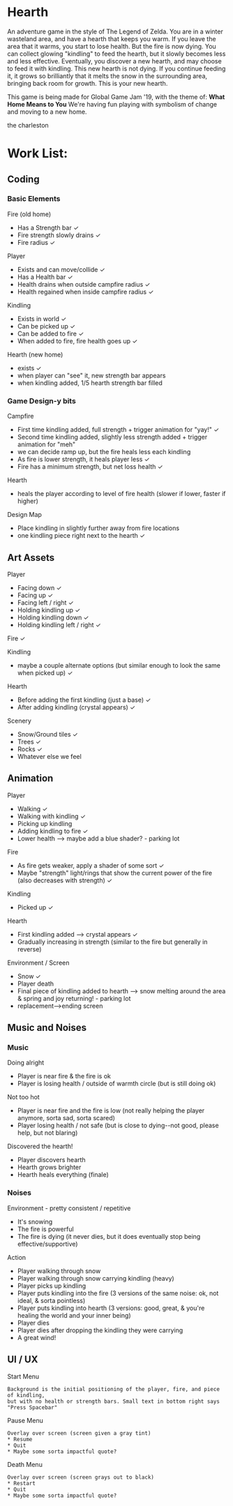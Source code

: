 # Hearth
An adventure game in the style of The Legend of Zelda. You are in a winter wasteland area, and have a hearth that keeps you warm. If you leave the area that it warms, you start to lose health. But the fire is now dying. You can collect glowing "kindling" to feed the hearth, but it slowly becomes less and less effective. Eventually, you discover a new hearth, and may choose to feed it with kindling. This new hearth is not dying. If you continue feeding it, it grows so brilliantly that it melts the snow in the surrounding area, bringing back room for growth. This is your new hearth.

This game is being made for Global Game Jam '19, with the theme of: **What Home Means to You**
We're having fun playing with symbolism of change and moving to a new home.

the charleston

# Work List:

## Coding

### Basic Elements
Fire (old home)
* Has a Strength bar ✓
* Fire strength slowly drains ✓
* Fire radius ✓

Player
* Exists and can move/collide ✓
* Has a Health bar ✓
* Health drains when outside campfire radius ✓
* Health regained when inside campfire radius ✓

Kindling
* Exists in world ✓
* Can be picked up ✓
* Can be added to fire ✓
* When added to fire, fire health goes up ✓

Hearth (new home)
* exists ✓
* when player can "see" it, new strength bar appears 
* when kindling added, 1/5 hearth strength bar filled


### Game Design-y bits
Campfire
* First time kindling added, full strength + trigger animation for "yay!" ✓
* Second time kindling added, slightly less strength added + trigger animation for "meh"
* we can decide ramp up, but the fire heals less each kindling
* As fire is lower strength, it heals player less ✓
* Fire has a minimum strength, but net loss health ✓

Hearth
* heals the player according to level of fire health (slower if lower, faster if higher) 

Design Map
* Place kindling in slightly further away from fire locations
* one kindling piece right next to the hearth ✓

## Art Assets
Player
* Facing down ✓
* Facing up ✓
* Facing left / right ✓
* Holding kindling up ✓
* Holding kindling down ✓
* Holding kindling left / right ✓

Fire ✓

Kindling
* maybe a couple alternate options (but similar enough to look the same when picked up) ✓

Hearth
* Before adding the first kindling (just a base) ✓
* After adding kindling (crystal appears) ✓

Scenery
* Snow/Ground tiles ✓
* Trees ✓
* Rocks ✓
* Whatever else we feel

## Animation
Player
* Walking ✓
* Walking with kindling ✓
* Picking up kindling 
* Adding kindling to fire ✓
* Lower health --> maybe add a blue shader? - parking lot

Fire
* As fire gets weaker, apply a shader of some sort ✓
* Maybe "strength" light/rings that show the current power of the fire (also decreases with strength) ✓

Kindling
* Picked up ✓

Hearth
* First kindling added --> crystal appears ✓
* Gradually increasing in strength (similar to the fire but generally in reverse)

Environment / Screen
* Snow ✓
* Player death
* Final piece of kindling added to hearth --> snow melting around the area & spring and joy returning! - parking lot
* replacement-->ending screen

## Music and Noises
### Music
Doing alright
* Player is near fire & the fire is ok
* Player is losing health / outside of warmth circle (but is still doing ok)

Not too hot
* Player is near fire and the fire is low (not really helping the player anymore, sorta sad, sorta scared)
* Player losing health / not safe (but is close to dying--not good, please help, but not blaring)

Discovered the hearth!
* Player discovers hearth
* Hearth grows brighter
* Hearth heals everything (finale)

### Noises
Environment - pretty consistent / repetitive
* It's snowing
* The fire is powerful
* The fire is dying (it never dies, but it does eventually stop being effective/supportive)

Action
* Player walking through snow
* Player walking through snow carrying kindling (heavy)
* Player picks up kindling
* Player puts kindling into the fire (3 versions of the same noise: ok, not ideal, & sorta pointless)
* Player puts kindling into hearth (3 versions: good, great, & you're healing the world and your inner being)
* Player dies
* Player dies after dropping the kindling they were carrying
* A great wind!

## UI / UX
Start Menu
```
Background is the initial positioning of the player, fire, and piece of kindling, 
but with no health or strength bars. Small text in bottom right says "Press Spacebar"
```

Pause Menu
```
Overlay over screen (screen given a gray tint)
* Resume
* Quit
* Maybe some sorta impactful quote?
```

Death Menu
```
Overlay over screen (screen grays out to black)
* Restart
* Quit
* Maybe some sorta impactful quote?
```
